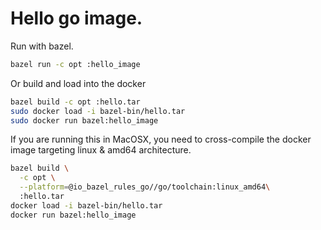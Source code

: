 # Hello go image.

Run with bazel.
```bash
bazel run -c opt :hello_image
```

Or build and load into the docker

```bash
bazel build -c opt :hello.tar
sudo docker load -i bazel-bin/hello.tar
sudo docker run bazel:hello_image
```

If you are running this in MacOSX, you need to cross-compile the docker image
targeting linux & amd64 architecture.

```bash
bazel build \
  -c opt \
  --platform=@io_bazel_rules_go//go/toolchain:linux_amd64\
  :hello.tar
docker load -i bazel-bin/hello.tar
docker run bazel:hello_image
```

